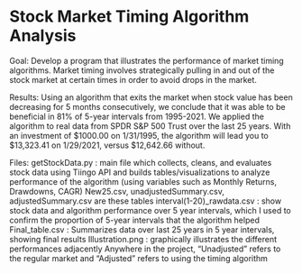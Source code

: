 # Stock Market Timing Algorithm Analysis

Goal: Develop a program that illustrates the performance of market timing algorithms. Market timing involves strategically pulling in and out of the stock market at certain times in order to avoid drops in the market. 

Results: Using an algorithm that exits the market when stock value has been decreasing for 5 months consecutively, we conclude that it was able to be beneficial in 81% of 5-year intervals from 1995-2021. We applied the algorithm to real data from SPDR S&P 500 Trust over the last 25 years. With an investment of $1000.00 on 1/31/1995, the algorithm will lead you to $13,323.41 on 1/29/2021, versus $12,642.66 without.

Files:
  getStockData.py : main file which collects, cleans, and evaluates stock data using Tiingo API and builds tables/visualizations to analyze performance of the    algorithm (using variables such as Monthly Returns, Drawdowns, CAGR)
  New25.csv, unadjustedSummary.csv, adjustedSummary.csv are these tables
  interval(1-20)_rawdata.csv : show stock data and algorithm performance over 5 year intervals, which I used to confirm the proportion of 5-year intervals that the algorithm helped
  Final_table.csv : Summarizes data over last 25 years in 5 year intervals, showing final results
  Illustration.png : graphically illustrates the different performances adjacently
  Anywhere in the project, “Unadjusted” refers to the regular market and “Adjusted” refers to using the timing algorithm

